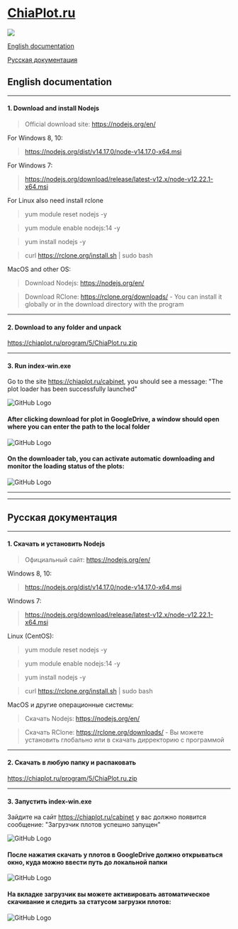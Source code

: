 # [ChiaPlot.ru](https://chiaplot.ru)
![](https://img.shields.io/badge/Version-5-blue)

[English documentation](#English-documentation)

[Русская документация](#Русская-документация)

## English documentation

____

#### 1. Download and install Nodejs


> Official download site: https://nodejs.org/en/


For Windows 8, 10: 
> https://nodejs.org/dist/v14.17.0/node-v14.17.0-x64.msi


For Windows 7: 
> https://nodejs.org/download/release/latest-v12.x/node-v12.22.1-x64.msi


For Linux also need install rclone 
> yum module reset nodejs -y

> yum module enable nodejs:14 -y

> yum install nodejs -y

> curl https://rclone.org/install.sh | sudo bash


MacOS and other OS:
> Download Nodejs: https://nodejs.org/en/

> Download RClone: https://rclone.org/downloads/ - You can install it globally or in the download directory with the program

____

#### 2. Download to any folder and unpack

https://chiaplot.ru/program/5/ChiaPlot.ru.zip

____

#### 3. Run index-win.exe

Go to the site https://chiaplot.ru/cabinet, you should see a message: "The plot loader has been successfully launched"

![GitHub Logo](/images/downloader_enable_en.jpg)


#### After clicking download for plot in GoogleDrive, a window should open where you can enter the path to the local folder

![GitHub Logo](/images/patch_en.jpg)


#### On the downloader tab, you can activate automatic downloading and monitor the loading status of the plots:

![GitHub Logo](/images/downloader_en.jpg) 

____

____


## Русская документация

____

#### 1. Скачать и установить Nodejs

> Официальный сайт: https://nodejs.org/en/


Windows 8, 10: 
> https://nodejs.org/dist/v14.17.0/node-v14.17.0-x64.msi


Windows 7: 
> https://nodejs.org/download/release/latest-v12.x/node-v12.22.1-x64.msi


Linux (CentOS): 
> yum module reset nodejs -y

> yum module enable nodejs:14 -y

> yum install nodejs -y

> curl https://rclone.org/install.sh | sudo bash


MacOS и другие операционные системы:
> Скачать Nodejs: https://nodejs.org/en/

> Скачать RClone: https://rclone.org/downloads/ - Вы можете установить глобально или в скачать дирректорию с программой

____

#### 2. Скачать в любую папку и распаковать

https://chiaplot.ru/program/5/ChiaPlot.ru.zip

____

#### 3. Запустить index-win.exe

Зайдите на сайт https://chiaplot.ru/cabinet у вас должно появится сообщение: "Загрузчик плотов успешно запущен"

![GitHub Logo](/images/downloader_enable_ru.jpg)


#### После нажатия скачать у плотов в GoogleDrive должно открываться окно, куда можно ввести путь до локальной папки

![GitHub Logo](/images/patch_ru.jpg)


#### На вкладке загрузчик вы можете активировать автоматическое скачивание и следить за статусом загрузки плотов:

![GitHub Logo](/images/downloader_ru.jpg)
